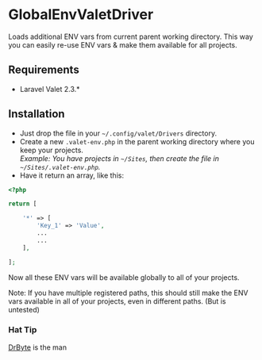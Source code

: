 # GlobalEnvValetDriver

Loads additional ENV vars from current parent working directory.
This way you can easily re-use ENV vars & make them available for all projects.

## Requirements
- Laravel Valet 2.3.*

## Installation
- Just drop the file in your `~/.config/valet/Drivers` directory.
- Create a new `.valet-env.php` in the parent working directory where you keep your projects.  
*Example: You have projects in `~/Sites`, then create the file in `~/Sites/.valet-env.php`.*
- Have it return an array, like this:
```php
<?php

return [

	'*' => [
		'Key_1' => 'Value',
		...
		...
	],

];
```

Now all these ENV vars will be available globally to all of your projects.

Note: If you have multiple registered paths, this should still make the ENV vars available in all of your projects, even in different paths. (But is untested)


### Hat Tip
[DrByte](https://github.com/drbyte) is the man